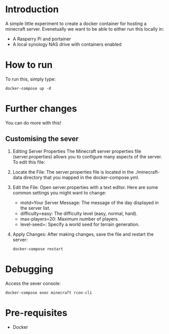 # Introduction

A simple little experiment to create a docker container for hosting a minecraft server. Evenetually we want to be able to either run this locally in:

- A Rasperry Pi and portainer
- A local synology NAS drive with containers enabled

# How to run

To run this, simply type:

`docker-compose up -d`

# Further changes

You can do more with this!

## Customising the sever

1. Editing Server Properties
The Minecraft server properties file (server.properties) allows you to configure many aspects of the server. To edit this file:

2. Locate the File:
The server.properties file is located in the ./minecraft-data directory that you mapped in the docker-compose.yml.

3. Edit the File:
Open server.properties with a text editor. Here are some common settings you might want to change:
    - motd=Your Server Message: The message of the day displayed in the server list.
    - difficulty=easy: The difficulty level (easy, normal, hard).
    - max-players=20: Maximum number of players.
    - level-seed=: Specify a world seed for terrain generation.

4. Apply Changes:
After making changes, save the file and restart the server:

    `
    docker-compose restart
    `

# Debugging

Access the sever console:

`docker-compose exec minecraft rcon-cli`

# Pre-requisites

- Docker